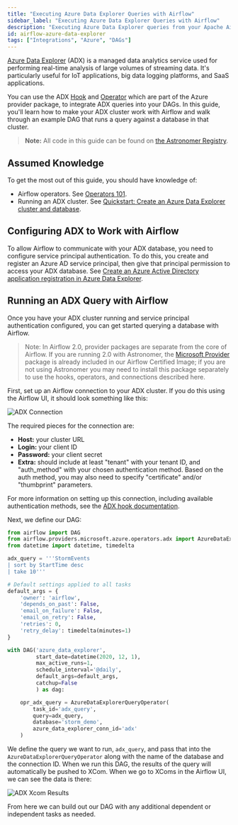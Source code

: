 ```yaml
---
title: "Executing Azure Data Explorer Queries with Airflow"
sidebar_label: "Executing Azure Data Explorer Queries with Airflow"
description: "Executing Azure Data Explorer queries from your Apache Airflow DAGs."
id: airflow-azure-data-explorer
tags: ["Integrations", "Azure", "DAGs"]
---
```


[Azure Data Explorer](https://azure.microsoft.com/en-us/services/data-explorer/) (ADX) is a managed data analytics service used for performing real-time analysis of large volumes of streaming data. It's particularly useful for IoT applications, big data logging platforms, and SaaS applications.

You can use the ADX [Hook](https://registry.astronomer.io/providers/microsoft-azure/modules/azuredataexplorerhook) and [Operator](https://registry.astronomer.io/providers/microsoft-azure/modules/azuredataexplorerqueryoperator) which are part of the Azure provider package, to integrate ADX queries into your DAGs. In this guide, you'll learn how to make your ADX cluster work with Airflow and walk through an example DAG that runs a query against a database in that cluster.

> **Note:** All code in this guide can be found on [the Astronomer Registry](https://registry.astronomer.io/dags/azure-data-explorer-tutorial).

## Assumed Knowledge

To get the most out of this guide, you should have knowledge of:

- Airflow operators. See [Operators 101](https://www.astronomer.io/guides/what-is-an-operator/).
- Running an ADX cluster. See [Quickstart: Create an Azure Data Explorer cluster and database](https://docs.microsoft.com/en-us/azure/data-explorer/create-cluster-database-portal).

## Configuring ADX to Work with Airflow

To allow Airflow to communicate with your ADX database, you need to configure service principal authentication. To do this, you create and register an Azure AD service principal, then give that principal permission to access your ADX database. See [Create an Azure Active Directory application registration in Azure Data Explorer](https://docs.microsoft.com/en-us/azure/data-explorer/provision-azure-ad-app).

## Running an ADX Query with Airflow

Once you have your ADX cluster running and service principal authentication configured, you can get started querying a database with Airflow.

> Note: In Airflow 2.0, provider packages are separate from the core of Airflow. If you are running 2.0 with Astronomer, the [Microsoft Provider](https://registry.astronomer.io/providers/microsoft-azure) package is already included in our Airflow Certified Image; if you are not using Astronomer you may need to install this package separately to use the hooks, operators, and connections described here.

First, set up an Airflow connection to your ADX cluster. If you do this using the Airflow UI, it should look something like this:

![ADX Connection](/img/guides/adx_connection.png)

The required pieces for the connection are:

- **Host:** your cluster URL
- **Login:** your client ID
- **Password:** your client secret
- **Extra:** should include at least "tenant" with your tenant ID, and "auth_method" with your chosen authentication method. Based on the auth method, you may also need to specify "certificate" and/or "thumbprint" parameters.

For more information on setting up this connection, including available authentication methods, see the [ADX hook documentation](https://registry.astronomer.io/providers/microsoft-azure/modules/azuredataexplorerhook).

Next, we define our DAG:

```python
from airflow import DAG
from airflow.providers.microsoft.azure.operators.adx import AzureDataExplorerQueryOperator
from datetime import datetime, timedelta

adx_query = '''StormEvents
| sort by StartTime desc
| take 10'''

# Default settings applied to all tasks
default_args = {
    'owner': 'airflow',
    'depends_on_past': False,
    'email_on_failure': False,
    'email_on_retry': False,
    'retries': 0,
    'retry_delay': timedelta(minutes=1)
}

with DAG('azure_data_explorer',
         start_date=datetime(2020, 12, 1),
         max_active_runs=1,
         schedule_interval='@daily',
         default_args=default_args,
         catchup=False
         ) as dag:

    opr_adx_query = AzureDataExplorerQueryOperator(
        task_id='adx_query',
        query=adx_query,
        database='storm_demo',
        azure_data_explorer_conn_id='adx'
    )
```

We define the query we want to run, `adx_query`, and pass that into the `AzureDataExplorerQueryOperator` along with the name of the database and the connection ID. When we run this DAG, the results of the query will automatically be pushed to XCom. When we go to XComs in the Airflow UI, we can see the data is there:

![ADX Xcom Results](/img/guides/adx_xcom.png)

From here we can build out our DAG with any additional dependent or independent tasks as needed.
